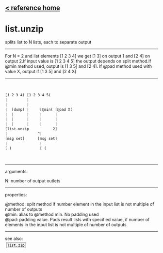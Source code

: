 [< reference home](ceammc_lib.html)
---

# list.unzip


splits list to N lists, each to separate output

---

For N = 2 and list elements [1 2 3 4] we get [1 3] on output 1 and [2 4] on output
            2.If input value is [1 2 3 4 5] the output depends on split method.If @min method used, output is [1 3 5] and [2 4]. If @pad method used with value
            X, output if [1 3 5] and [2 4 X]<br>


---


```


[1 2 3 4( [1 2 3 4 5(
|         |
|         |
|  [dump( |     [@min( [@pad X(
|  |      |     |      |
|  |      |     |      |
|  |      |     |      |
[list.unzip           2]
|              ^|
[msg set]      [msg set]
|               |
[ (             [ (

            
```

---
arguments:

N: number of output outlets<br>

---
properties:

@method: split method if
            number element in the input list is not multiple of number of outputs<br>
@min: alias to @method min. No padding used<br>
@pad: padding value. Pads result lists with
            specified value, if number of elements in the input list is not multiple of number of
            outputs<br>

---
see also:<br>
[![list.zip](img/object_list.zip.png)](list.zip.html)
